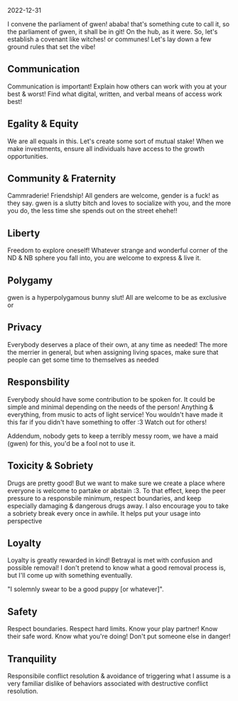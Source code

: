 2022-12-31

I convene the parliament of gwen! ababa! that's something cute to call it, so the parliament of gwen, it shall be in git! On the hub, as it were. So, let's establish a covenant like witches! or communes! Let's lay down a few ground rules that set the vibe!

## Communication
Communication is important! Explain how others can work with you at your best & worst! Find what digital, written, and verbal means of access work best!

## Egality & Equity
We are all equals in this. Let's create some sort of mutual stake! When we make investments, ensure all individuals have access to the growth opportunities.

## Community & Fraternity
Cammraderie! Friendship! All genders are welcome, gender is a fuck! as they say. gwen is a slutty bitch and loves to socialize with you, and the more you do, the less time she spends out on the street ehehe!!

## Liberty
Freedom to explore oneself! Whatever strange and wonderful corner of the ND & NB sphere you fall into, you are welcome to express & live it.

## Polygamy
gwen is a hyperpolygamous bunny slut! All are welcome to be as exclusive or 

## Privacy
Everybody deserves a place of their own, at any time as needed! The more the merrier in general, but when assigning living spaces, make sure that people can get some time to themselves as needed

## Responsbility
Everybody should have some contribution to be spoken for. It could be simple and minimal depending on the needs of the person! Anything & everything, from music to acts of light service! You wouldn't have made it this far if you didn't have something to offer :3 Watch out for others!

Addendum, nobody gets to keep a terribly messy room, we have a maid (gwen) for this, you'd be a fool not to use it.

## Toxicity & Sobriety
Drugs are pretty good! But we want to make sure we create a place where everyone is welcome to partake or abstain :3. To that effect, keep the peer pressure to a responsbile minimum, respect boundaries, and keep especially damaging & dangerous drugs away. I also encourage you to take a sobriety break every once in awhile. It helps put your usage into perspective

## Loyalty
Loyalty is greatly rewarded in kind! Betrayal is met with confusion and possible removal! I don't pretend to know what a good removal process is, but I'll come up with something eventually.

"I solemnly swear to be a good puppy [or whatever]".

## Safety
Respect boundaries. Respect hard limits. Know your play partner! Know their safe word. Know what you're doing! Don't put someone else in danger!

## Tranquility
Responsibile conflict resolution & avoidance of triggering what I assume is a very familiar dislike of behaviors associated with destructive conflict resolution.

